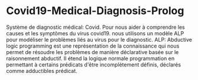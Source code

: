 # Covid19-Medical-Diagnosis-Prolog
Système de diagnostic médical: Covid. 
Pour nous aider à comprendre les causes et les symptômes du virus covid19. nous utilisons un modèle ALP pour modéliser le
problèmes liés au virus pour le diagnostic.
ALP: Abductive logic programming est une représentation de la connaissance qui nous permet de résoudre les
problèmes de manière déclarative basée sur le raisonnement abductif. Il étend la logique normale
programmation en permettant à certains prédicats d'être incomplètement définis, déclarés comme adductibles
prédicat.

